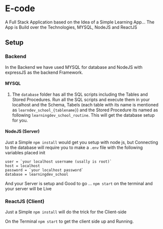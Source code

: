 # E-code

A Full Stack Application based on the Idea of a Simple Learning App...
The App is Build over the Technologies, MYSQL, NodeJS and ReactJS

## Setup

### Backend

In the Backend we have used MYSQL for database and NodeJS with expressJS as the backend Framework.

#### MYSQL

1) The `database` folder has all the SQL scripts including the Tables and Stored Procedures. Run all the SQL scripts and execute them in your localhost and the Schema, Tabels (each table with its name is mentioned as `learndev_school_{tablename}`) and the Stored Procedure its named as following `learningdev_school_routine`.
  This will get the database setup for you.

#### NodeJS (Server)

Just a Simple `npm install` would get you setup with node js, but Connecting to the database will require you to make a `.env` file with the following variables placed init
    
    user = `your localhost username (usally is root)`
    host = localhost
    password = `your localhost password`
    database = learningdev_school
    
  And your Server is setup and Good to go ... `npm start` on the terminal and your server will be Live
  
  ### ReactJS (Client)
  
  Just a Simple `npm install` will do the trick for the Client-side
  
  On the Terminal `npm start` to get the client side up and Running.
    
  
